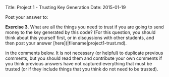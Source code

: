 Title: Project 1 - Trusting Key Generation
Date: 2015-01-19

Post your answer to:
   <div class="exercise"> <b>Exercise 3.</b> What are all the things you
need to trust if you are going to send money to the key generated by
this code?  (For this question, you should think about this yourself
first, or in discussions with other students, and then post your answer [here](|filename|project1-trust.md).
   </div> 

in the comments below.  It is not necessary (or helpful) to duplicate
previous comments, but you should read them and contribute your own
comments if you think previous answers have not captured everything that
must be trusted (or if they include things that you think do not need to be trusted).

<div class="disqus">
<div id="disqus_thread"></div>
</div>
